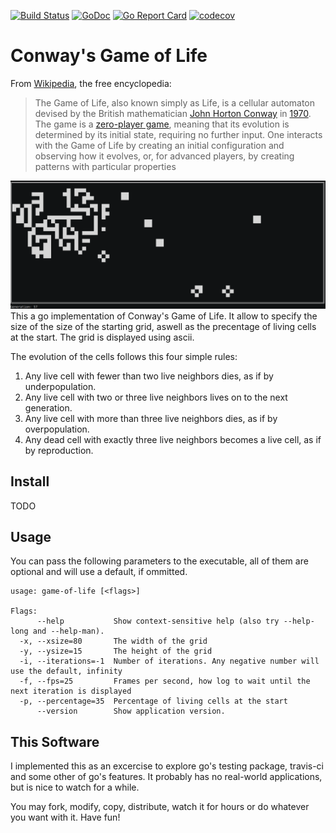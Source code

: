 [![Build Status](https://api.travis-ci.org/binaryplease/go-game-of-life.svg)](http://travis-ci.org/binaryplease/go-game-of-life) [![GoDoc](https://godoc.org/github.com/binaryplease/go-game-of-life?status.svg)](http://godoc.org/github.com/binaryplease/go-game-of-life)
[![Go Report Card](https://goreportcard.com/badge/github.com/binaryplease/go-game-of-life)](https://goreportcard.com/report/github.com/binaryplease/go-game-of-life)
[![codecov](https://codecov.io/gh/binaryplease/go-game-of-life/branch/master/graph/badge.svg)](https://codecov.io/gh/binaryplease/go-game-of-life)


# Conway's Game of Life
From [Wikipedia](https://en.wikipedia.org/wiki/Conway%27s_Game_of_Life), the free encyclopedia:

> The Game of Life, also known simply as Life, is a cellular automaton devised by
> the British mathematician [John Horton Conway](https://en.wikipedia.org/wiki/John_Horton_Conway) 
> in [1970](https://en.wikipedia.org/wiki/Conway%27s_Game_of_Life#cite_note-1).
> The game is a [zero-player game](https://en.wikipedia.org/wiki/Zero-player_game),
> meaning that its evolution is determined by its initial state, requiring
> no further input. One interacts with the Game of Life by creating an initial
> configuration and observing how it evolves, or, for advanced players, by
> creating patterns with particular properties



![screenshot](screenshot.png)
This a go implementation of Conway's Game of Life. It allow to specify the size
of the size of the starting grid, aswell as the precentage of living cells at
the start. The grid is displayed using ascii.


The evolution of the cells follows this four simple rules:
1. Any live cell with fewer than two live neighbors dies, as if by underpopulation.
2. Any live cell with two or three live neighbors lives on to the next generation.
3. Any live cell with more than three live neighbors dies, as if by overpopulation.
4. Any dead cell with exactly three live neighbors becomes a live cell, as if by reproduction.

## Install

TODO

## Usage
You can pass the following parameters to the executable, all of them are
optional and will use a default, if ommitted.

```
usage: game-of-life [<flags>]

Flags:
      --help           Show context-sensitive help (also try --help-long and --help-man).
  -x, --xsize=80       The width of the grid
  -y, --ysize=15       The height of the grid
  -i, --iterations=-1  Number of iterations. Any negative number will use the default, infinity
  -f, --fps=25         Frames per second, how log to wait until the next iteration is displayed
  -p, --percentage=35  Percentage of living cells at the start
      --version        Show application version.

```

## This Software
I implemented this as an excercise to explore go's testing package, travis-ci
and some other of go's features. It probably has no real-world applications, but
is nice to watch for a while. 

You may fork, modify, copy, distribute, watch it for hours or do whatever you want with it. Have
fun!
